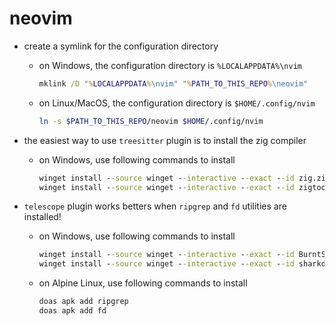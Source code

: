 # neovim

- create a symlink for the configuration directory

  - on Windows, the configuration directory is `%LOCALAPPDATA%\nvim`

    ```bat
    mklink /D "%LOCALAPPDATA%\nvim" "%PATH_TO_THIS_REPO%\neovim"
    ```

  - on Linux/MacOS, the configuration directory is `$HOME/.config/nvim`
    ```sh
    ln -s $PATH_TO_THIS_REPO/neovim $HOME/.config/nvim
    ```

- the easiest way to use `treesitter` plugin is to install the zig compiler

  - on Windows, use following commands to install
    ```bat
    winget install --source winget --interactive --exact --id zig.zig
    winget install --source winget --interactive --exact --id zigtools.zls
    ```

- `telescope` plugin works betters when `ripgrep` and `fd` utilities are installed!
  - on Windows, use following commands to install
    ```bat
    winget install --source winget --interactive --exact --id BurntSushi.ripgrep.MSVC
    winget install --source winget --interactive --exact --id sharkdp.fd
    ```
  - on Alpine Linux, use following commands to install
    ```bat
    doas apk add ripgrep
    doas apk add fd
    ```
